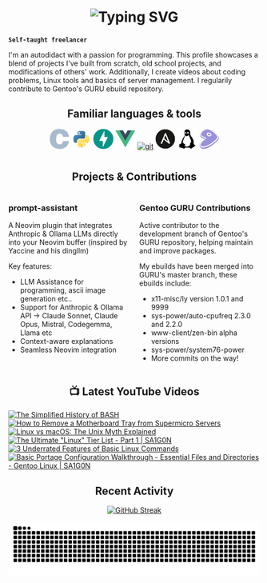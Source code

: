 <h1 align="center">
    <img src="https://readme-typing-svg.demolab.com?font=Fira+Code&weight=500&size=40&duration=2000&pause=1000&color=43F7CDFF&center=true&vCenter=true&random=false&width=500&height=100&lines=SA1G0N;Hello+world.." alt="Typing SVG" />
</h1>

**`Self-taught freelancer`**

I'm an autodidact with a passion for programming. This profile showcases a blend of projects I've built from scratch, old school projects, and modifications of others' work. Additionally, I create videos about coding problems, Linux tools and basics of server management. I regularily contribute to Gentoo's GURU ebuild repository.

<h2 align="center"> Familiar languages & tools </h2>

<p align="center" style="margin-bottom:40px">
    <a href="https://www.cprogramming.com/"><img src="https://github.com/devicons/devicon/blob/master/icons/c/c-original.svg" alt="c" width="40" height="40"/></a>
    <a href="https://www.python.org"><img src="https://github.com/devicons/devicon/blob/master/icons/python/python-original.svg" alt="python" width="40" height="40"/></a>
    <a href="https://www.fastapi.tiangolo.com"><img src="https://github.com/devicons/devicon/blob/master/icons/fastapi/fastapi-original.svg" alt="fastapi" width="40" height="40"/></a>
    <a href="https://www.vuejs.org/"><img src="https://github.com/devicons/devicon/blob/master/icons/vuejs/vuejs-original.svg" alt="vue" width="40" height="40"/></a>
    <a href="https://www.git-scm.com/"><img src="https://www.vectorlogo.zone/logos/git-scm/git-scm-icon.svg" alt="git" width="40" height="40"/></a>
    <a href="https://www.ansible.com/"><img src="https://github.com/devicons/devicon/blob/master/icons/ansible/ansible-original.svg" alt="ansible" width="40" height="40"/></a>
    <a href="https://www.linux.org/"><img src="https://github.com/devicons/devicon/blob/master/icons/linux/linux-plain.svg" alt="linux" width="40" height="40"/></a>
    <a href="https://www.gentoo.org/"><img src="https://github.com/devicons/devicon/blob/master/icons/gentoo/gentoo-plain.svg" alt="gentoo" width="40" height="40"/></a>
</p>


<h2 align="center"> Projects & Contributions </h2>

<div style="display: flex; justify-content: space-between;">
  <div style="width: 48%;">
    <h3>prompt-assistant</h3>
    <p>A Neovim plugin that integrates Anthropic & Ollama LLMs directly into your Neovim buffer (inspired by Yaccine and his dingllm)</p>
    <p>Key features:</p>
    <ul>
      <li>LLM Assistance for programming, ascii image generation etc.. </li>
      <li>Support for Anthropic & Ollama API -> Claude Sonnet, Claude Opus, Mistral, Codegemma, Llama etc</li>
      <li>Context-aware explanations</li>
      <li>Seamless Neovim integration</li>
    </ul>
  </div>
  <div style="width: 48%;">
    <h3>Gentoo GURU Contributions</h3>
    <p>Active contributor to the development branch of Gentoo's GURU repository, helping maintain and improve packages.</p>
    <p>My ebuilds have been merged into GURU's master branch, these ebuilds include: </p>
    <ul>
      <li>x11-misc/ly version 1.0.1 and 9999 </li>
      <li>sys-power/auto-cpufreq 2.3.0 and 2.2.0 </li>
      <li>www-client/zen-bin alpha versions </li>
      <li>sys-power/system76-power </li>
      <li>More commits on the way! </li>
    </ul>
  </div>
</div>

<h2 align="center"> 📺 Latest YouTube Videos </h2>

<!-- BEGIN YOUTUBE-CARDS -->
[![The Simplified History of BASH](https://ytcards.demolab.com/?id=F3gn69eX-WY&title=The+Simplified+History+of+BASH&lang=en&timestamp=1741811384&background_color=%230d1117&title_color=%23ffffff&stats_color=%23dedede&max_title_lines=1&width=250&border_radius=5 "The Simplified History of BASH")](https://www.youtube.com/shorts/F3gn69eX-WY)
[![How to Remove a Motherboard Tray from Supermicro Servers](https://ytcards.demolab.com/?id=gvqC3DUVY68&title=How+to+Remove+a+Motherboard+Tray+from+Supermicro+Servers&lang=en&timestamp=1741034108&background_color=%230d1117&title_color=%23ffffff&stats_color=%23dedede&max_title_lines=1&width=250&border_radius=5 "How to Remove a Motherboard Tray from Supermicro Servers")](https://www.youtube.com/watch?v=gvqC3DUVY68)
[![Linux vs macOS: The Unix Myth Explained](https://ytcards.demolab.com/?id=bicxKRFnRyY&title=Linux+vs+macOS%3A+The+Unix+Myth+Explained&lang=en&timestamp=1740097545&background_color=%230d1117&title_color=%23ffffff&stats_color=%23dedede&max_title_lines=1&width=250&border_radius=5 "Linux vs macOS: The Unix Myth Explained")](https://www.youtube.com/shorts/bicxKRFnRyY)
[![The Ultimate "Linux" Tier List - Part 1 | SA1G0N](https://ytcards.demolab.com/?id=n2DWgzPve00&title=The+Ultimate+%22Linux%22+Tier+List+-+Part+1+%7C+SA1G0N&lang=en&timestamp=1738890914&background_color=%230d1117&title_color=%23ffffff&stats_color=%23dedede&max_title_lines=1&width=250&border_radius=5 "The Ultimate \"Linux\" Tier List - Part 1 | SA1G0N")](https://www.youtube.com/shorts/n2DWgzPve00)
[![3 Underrated Features of Basic Linux Commands](https://ytcards.demolab.com/?id=DL4veJfZsNE&title=3+Underrated+Features+of+Basic+Linux+Commands&lang=en&timestamp=1738332353&background_color=%230d1117&title_color=%23ffffff&stats_color=%23dedede&max_title_lines=1&width=250&border_radius=5 "3 Underrated Features of Basic Linux Commands")](https://www.youtube.com/shorts/DL4veJfZsNE)
[![Basic Portage Configuration Walkthrough - Essential Files and Directories - Gentoo Linux | SA1G0N](https://ytcards.demolab.com/?id=h1OHRkLRTFs&title=Basic+Portage+Configuration+Walkthrough+-+Essential+Files+and+Directories+-+Gentoo+Linux+%7C+SA1G0N&lang=en&timestamp=1737418709&background_color=%230d1117&title_color=%23ffffff&stats_color=%23dedede&max_title_lines=1&width=250&border_radius=5 "Basic Portage Configuration Walkthrough - Essential Files and Directories - Gentoo Linux | SA1G0N")](https://www.youtube.com/watch?v=h1OHRkLRTFs)
<!-- END YOUTUBE-CARDS -->

<h2 align="center"> Recent Activity </h2>

<div align="center">
  <a href="https://git.io/streak-stats">
    <img src="https://github-readme-streak-stats.herokuapp.com/?user=S41G0N&theme=dark&hide_border=true&background=0c1116&stroke=ffffff&ring=04c444&fire=04c444&currStreakLabel=04c444" alt="GitHub Streak" />
  </a>
</div>

![GitHub Snake Dark](https://github.com/S41G0N/S41G0N/blob/output/github-contribution-grid-snake-dark.svg)
